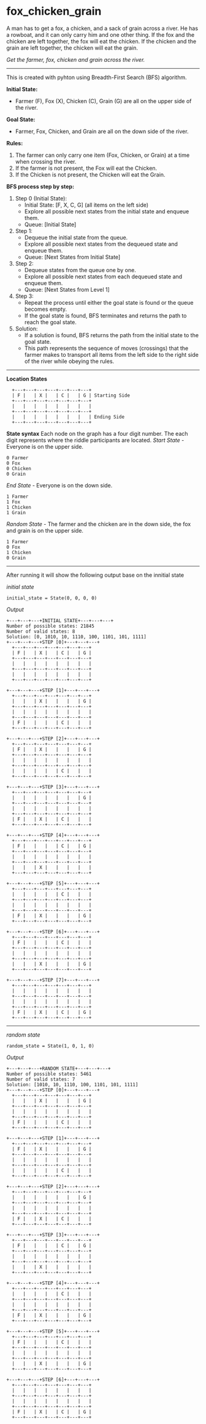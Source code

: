 # fox_chicken_grain

<p>
A man has to get a fox, a chicken, and a sack of grain across a river. 
He has a rowboat, and it can only carry him and one other thing.
If the fox and the chicken are left together, the fox will eat the chicken.
If the chicken and the grain are left together, the chicken will eat the grain.
</p>

<i>
Get the farmer, fox, chicken and grain across the river.
</i>

------------------

This is created with pyhton using Breadth-First Search (BFS) algorithm.

<b>Initial State:</b>
- Farmer (F), Fox (X), Chicken (C), Grain (G) are all on the upper side of the river.

<b>Goal State:</b>
- Farmer, Fox, Chicken, and Grain are all on the down side of the river.

<b>Rules:</b>
1. The farmer can only carry one item (Fox, Chicken, or Grain) at a time when crossing the river.
2. If the farmer is not present, the Fox will eat the Chicken.
3. If the Chicken is not present, the Chicken will eat the Grain.
   
<b>BFS process step by step:</b>
1. Step 0 (Initial State):
    - Initial State: [F, X, C, G] (all items on the left side)
    - Explore all possible next states from the initial state and enqueue them.
    - Queue: [Initial State]
2. Step 1:
    - Dequeue the initial state from the queue.
    - Explore all possible next states from the dequeued state and enqueue them.
    - Queue: [Next States from Initial State]
3. Step 2:
    - Dequeue states from the queue one by one.
    - Explore all possible next states from each dequeued state and enqueue them.
    - Queue: [Next States from Level 1]
4. Step 3:
    - Repeat the process until either the goal state is found or the queue becomes empty.
    - If the goal state is found, BFS terminates and returns the path to reach the goal state.
5. Solution:
    - If a solution is found, BFS returns the path from the initial state to the goal state.
    - This path represents the sequence of moves (crossings) that the farmer makes to transport all items from the left side to the right side of the river while obeying the rules.

------------------

<b>Location States</b>
```
  +---+---+---+---+---+---+---+
  | F |   | X |   | C |   | G | Starting Side
  +---+---+---+---+---+---+---+
  |   |   |   |   |   |   |   |
  +---+---+---+---+---+---+---+
  |   |   |   |   |   |   |   | Ending Side
  +---+---+---+---+---+---+---+
```

<b>State syntax</b>
Each node on the graph has a four digit number. The each digit represents where the riddle participants are located. 
<i>Start State</i> - Everyone is on the upper side.
```
0 Farmer
0 Fox
0 Chicken
0 Grain
```
<i>End State</i> - Everyone is on the down side.
```
1 Farmer
1 Fox
1 Chicken
1 Grain
```
<i>Random State</i> - The farmer and the chicken are in the down side, the fox and grain is on the upper side.
```
1 Farmer
0 Fox
1 Chicken
0 Grain
```
-----------------------
After running it will show the following output base on the innitial state

<i>initial state</i>
```
initial_state = State(0, 0, 0, 0)
```
<i>Output</i>
```
+---+---+---+INITIAL STATE+---+---+---+
Number of possible states: 21845
Number of valid states: 8
Solution: [0, 1010, 10, 1110, 100, 1101, 101, 1111]
+---+---+---+STEP [0]+---+---+---+
  +---+---+---+---+---+---+---+
  | F |   | X |   | C |   | G |
  +---+---+---+---+---+---+---+
  |   |   |   |   |   |   |   |
  +---+---+---+---+---+---+---+
  |   |   |   |   |   |   |   |
  +---+---+---+---+---+---+---+

+---+---+---+STEP [1]+---+---+---+
  +---+---+---+---+---+---+---+
  |   |   | X |   |   |   | G |
  +---+---+---+---+---+---+---+
  |   |   |   |   |   |   |   |
  +---+---+---+---+---+---+---+
  | F |   |   |   | C |   |   |
  +---+---+---+---+---+---+---+

+---+---+---+STEP [2]+---+---+---+
  +---+---+---+---+---+---+---+
  | F |   | X |   |   |   | G |
  +---+---+---+---+---+---+---+
  |   |   |   |   |   |   |   |
  +---+---+---+---+---+---+---+
  |   |   |   |   | C |   |   |
  +---+---+---+---+---+---+---+

+---+---+---+STEP [3]+---+---+---+
  +---+---+---+---+---+---+---+
  |   |   |   |   |   |   | G |
  +---+---+---+---+---+---+---+
  |   |   |   |   |   |   |   |
  +---+---+---+---+---+---+---+
  | F |   | X |   | C |   |   |
  +---+---+---+---+---+---+---+

+---+---+---+STEP [4]+---+---+---+
  +---+---+---+---+---+---+---+
  | F |   |   |   | C |   | G |
  +---+---+---+---+---+---+---+
  |   |   |   |   |   |   |   |
  +---+---+---+---+---+---+---+
  |   |   | X |   |   |   |   |
  +---+---+---+---+---+---+---+

+---+---+---+STEP [5]+---+---+---+
  +---+---+---+---+---+---+---+
  |   |   |   |   | C |   |   |
  +---+---+---+---+---+---+---+
  |   |   |   |   |   |   |   |
  +---+---+---+---+---+---+---+
  | F |   | X |   |   |   | G |
  +---+---+---+---+---+---+---+

+---+---+---+STEP [6]+---+---+---+
  +---+---+---+---+---+---+---+
  | F |   |   |   | C |   |   |
  +---+---+---+---+---+---+---+
  |   |   |   |   |   |   |   |
  +---+---+---+---+---+---+---+
  |   |   | X |   |   |   | G |
  +---+---+---+---+---+---+---+

+---+---+---+STEP [7]+---+---+---+
  +---+---+---+---+---+---+---+
  |   |   |   |   |   |   |   |
  +---+---+---+---+---+---+---+
  |   |   |   |   |   |   |   |
  +---+---+---+---+---+---+---+
  | F |   | X |   | C |   | G |
  +---+---+---+---+---+---+---+
```

------------------

<i>random state</i>
```
random_state = State(1, 0, 1, 0)
```
<i>Output</i>
```
+---+---+---+RANDOM STATE+---+---+---+
Number of possible states: 5461
Number of valid states: 7
Solution: [1010, 10, 1110, 100, 1101, 101, 1111]
+---+---+---+STEP [0]+---+---+---+
  +---+---+---+---+---+---+---+
  |   |   | X |   |   |   | G |
  +---+---+---+---+---+---+---+
  |   |   |   |   |   |   |   |
  +---+---+---+---+---+---+---+
  | F |   |   |   | C |   |   |
  +---+---+---+---+---+---+---+

+---+---+---+STEP [1]+---+---+---+
  +---+---+---+---+---+---+---+
  | F |   | X |   |   |   | G |
  +---+---+---+---+---+---+---+
  |   |   |   |   |   |   |   |
  +---+---+---+---+---+---+---+
  |   |   |   |   | C |   |   |
  +---+---+---+---+---+---+---+

+---+---+---+STEP [2]+---+---+---+
  +---+---+---+---+---+---+---+
  |   |   |   |   |   |   | G |
  +---+---+---+---+---+---+---+
  |   |   |   |   |   |   |   |
  +---+---+---+---+---+---+---+
  | F |   | X |   | C |   |   |
  +---+---+---+---+---+---+---+

+---+---+---+STEP [3]+---+---+---+
  +---+---+---+---+---+---+---+
  | F |   |   |   | C |   | G |
  +---+---+---+---+---+---+---+
  |   |   |   |   |   |   |   |
  +---+---+---+---+---+---+---+
  |   |   | X |   |   |   |   |
  +---+---+---+---+---+---+---+

+---+---+---+STEP [4]+---+---+---+
  +---+---+---+---+---+---+---+
  |   |   |   |   | C |   |   |
  +---+---+---+---+---+---+---+
  |   |   |   |   |   |   |   |
  +---+---+---+---+---+---+---+
  | F |   | X |   |   |   | G |
  +---+---+---+---+---+---+---+

+---+---+---+STEP [5]+---+---+---+
  +---+---+---+---+---+---+---+
  | F |   |   |   | C |   |   |
  +---+---+---+---+---+---+---+
  |   |   |   |   |   |   |   |
  +---+---+---+---+---+---+---+
  |   |   | X |   |   |   | G |
  +---+---+---+---+---+---+---+

+---+---+---+STEP [6]+---+---+---+
  +---+---+---+---+---+---+---+
  |   |   |   |   |   |   |   |
  +---+---+---+---+---+---+---+
  |   |   |   |   |   |   |   |
  +---+---+---+---+---+---+---+
  | F |   | X |   | C |   | G |
  +---+---+---+---+---+---+---+
```

